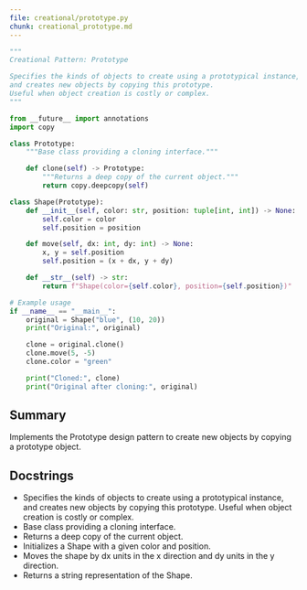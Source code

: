 ```yaml
---
file: creational/prototype.py
chunk: creational_prototype.md
---
```


```python
"""
Creational Pattern: Prototype

Specifies the kinds of objects to create using a prototypical instance,
and creates new objects by copying this prototype.
Useful when object creation is costly or complex.
"""

from __future__ import annotations
import copy

class Prototype:
    """Base class providing a cloning interface."""

    def clone(self) -> Prototype:
        """Returns a deep copy of the current object."""
        return copy.deepcopy(self)

class Shape(Prototype):
    def __init__(self, color: str, position: tuple[int, int]) -> None:
        self.color = color
        self.position = position

    def move(self, dx: int, dy: int) -> None:
        x, y = self.position
        self.position = (x + dx, y + dy)

    def __str__(self) -> str:
        return f"Shape(color={self.color}, position={self.position})"

# Example usage
if __name__ == "__main__":
    original = Shape("blue", (10, 20))
    print("Original:", original)

    clone = original.clone()
    clone.move(5, -5)
    clone.color = "green"

    print("Cloned:", clone)
    print("Original after cloning:", original)

```

## Summary
Implements the Prototype design pattern to create new objects by copying a prototype object.

## Docstrings
- Specifies the kinds of objects to create using a prototypical instance, and creates new objects by copying this prototype. Useful when object creation is costly or complex.
- Base class providing a cloning interface.
- Returns a deep copy of the current object.
- Initializes a Shape with a given color and position.
- Moves the shape by dx units in the x direction and dy units in the y direction.
- Returns a string representation of the Shape.

